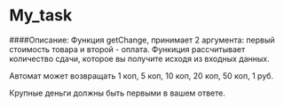 # My_task
####Описание:
Функция getChange,  принимает 2 аргумента: первый стоимость товара и второй - оплата. 
Функиция рассчитывает количество сдачи, которое вы получите исходя из входных данных.

Автомат может возвращать 1 коп, 5 коп, 10 коп, 20 коп, 50 коп, 1 руб.

Крупные деньги должны быть первыми в вашем ответе.
